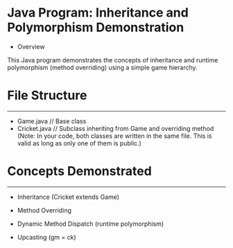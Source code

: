 # Java Program: Inheritance and Polymorphism Demonstration

* Overview

This Java program demonstrates the concepts of inheritance and runtime polymorphism (method overriding) using a simple game hierarchy.



# File Structure
----------------
* Game.java         // Base class
* Cricket.java      // Subclass inheriting from Game and overriding method
(Note: In your code, both classes are written in the same file. This is valid as long as only one of them is public.)



# Concepts Demonstrated
-----------------------
* Inheritance (Cricket extends Game)

* Method Overriding

* Dynamic Method Dispatch (runtime polymorphism)

* Upcasting (gm = ck)


